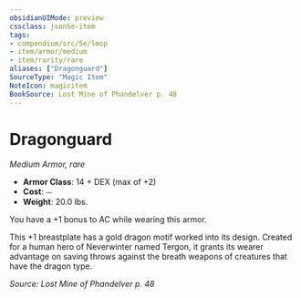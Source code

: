 ```yaml
---
obsidianUIMode: preview
cssclass: json5e-item
tags:
- compendium/src/5e/lmop
- item/armor/medium
- item/rarity/rare
aliases: ["Dragonguard"]
SourceType: "Magic Item"
NoteIcon: magicitem
BookSource: Lost Mine of Phandelver p. 48
---
```

# Dragonguard
*Medium Armor, rare*  

- **Armor Class**: 14 + DEX (max of +2)
- **Cost**: ⏤
- **Weight**: 20.0 lbs.

You have a +1 bonus to AC while wearing this armor.

This +1 breastplate has a gold dragon motif worked into its design. Created for a human hero of Neverwinter named Tergon, it grants its wearer advantage on saving throws against the breath weapons of creatures that have the dragon type.

*Source: Lost Mine of Phandelver p. 48*